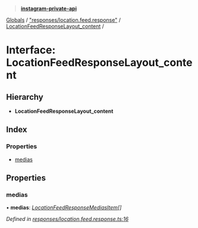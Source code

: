 > **[instagram-private-api](../README.md)**

[Globals](../README.md) / ["responses/location.feed.response"](../modules/_responses_location_feed_response_.md) / [LocationFeedResponseLayout_content](_responses_location_feed_response_.locationfeedresponselayout_content.md) /

# Interface: LocationFeedResponseLayout_content

## Hierarchy

* **LocationFeedResponseLayout_content**

## Index

### Properties

* [medias](_responses_location_feed_response_.locationfeedresponselayout_content.md#medias)

## Properties

###  medias

• **medias**: *[LocationFeedResponseMediasItem](_responses_location_feed_response_.locationfeedresponsemediasitem.md)[]*

*Defined in [responses/location.feed.response.ts:16](https://github.com/dilame/instagram-private-api/blob/01eb399/src/responses/location.feed.response.ts#L16)*